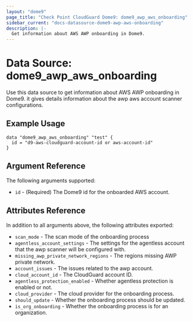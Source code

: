 ```yaml
---
layout: "dome9"
page_title: "Check Point CloudGuard Dome9: dome9_awp_aws_onboarding"
sidebar_current: "docs-datasource-dome9-awp-aws-onboarding"
description: |-
  Get information about AWS AWP onboarding in Dome9.
---
```


# Data Source: dome9_awp_aws_onboarding

Use this data source to get information about AWS AWP onboarding in Dome9.
it gives details information about the awp aws account scanner configurations.

## Example Usage

```hcl
data "dome9_awp_aws_onboarding" "test" {
  id = "d9-aws-cloudguard-account-id or aws-account-id"
}

```

## Argument Reference

The following arguments supported:

* `id` - (Required) The Dome9 id for the onboarded AWS account.

## Attributes Reference

In addition to all arguments above, the following attributes exported:

* `scan_mode` - The scan mode of the onboarding process
* `agentless_account_settings` - The settings for the agentless account that the awp scanner will be configured with.
* `missing_awp_private_network_regions` - The regions missing AWP private network.
* `account_issues` - The issues related to the awp account.
* `cloud_account_id` - The CloudGuard account ID.
* `agentless_protection_enabled` - Whether agentless protection is enabled or not.
* `cloud_provider` - The cloud provider for the onboarding process.
* `should_update` - Whether the onboarding process should be updated.
* `is_org_onboarding` - Whether the onboarding process is for an organization.